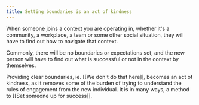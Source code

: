 ```yaml
---
title: Setting boundaries is an act of kindness
---
```

When someone joins a context you are operating in, whether it's a community, a workplace, a team or some other social situation, they will have to find out how to navigate that context.

Commonly, there will be no boundaries or expectations set, and the new person will have to find out what is successful or not in the context by themselves.

Providing clear boundaries, ie. [[We don't do that here]], becomes an act of kindness, as it removes some of the burden of trying to understand the rules of engagement from the new individual. It is in many ways, a method to [[Set someone up for success]].